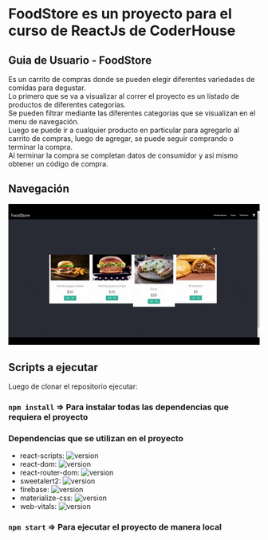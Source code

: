 # FoodStore es un proyecto para el curso de ReactJs de CoderHouse

## Guia de Usuario - FoodStore
Es un carrito de compras donde se pueden elegir diferentes variedades de comidas para degustar. <br>
Lo primero que se va a visualizar al correr el proyecto es un listado de productos de diferentes categorias. <br>
Se pueden filtrar mediante las diferentes categorias que se visualizan en el menu de navegación. <br>
Luego se puede ir a cualquier producto en particular para agregarlo al carrito de compras, luego de agregar, se puede seguir comprando o terminar la compra. <br>
Al terminar la compra se completan datos de consumidor y asi mismo obtener un código de compra. <br>

## Navegación

![Alt Text](https://github.com/ayr77on/foodstore_pace/blob/master/src/navigation_final.gif)

## Scripts a ejecutar

Luego de clonar el repositorio ejecutar:

### `npm install` => Para instalar todas las dependencias que requiera el proyecto

### Dependencias que se utilizan en el proyecto

- react-scripts: ![version](https://img.shields.io/badge/version-4.0.3-blue)
- react-dom: ![version](https://img.shields.io/badge/version-^17.0.2-blue)
- react-router-dom: ![version](https://img.shields.io/badge/version-^5.2.0-blue)
- sweetalert2: ![version](https://img.shields.io/badge/version-^11.0.18-blue)
- firebase: ![version](https://img.shields.io/badge/version-^8.7.1-blue)
- materialize-css: ![version](https://img.shields.io/badge/version-^1.0.0-blue)
- web-vitals: ![version](https://img.shields.io/badge/version-^1.0.1-blue)

### `npm start` => Para ejecutar el proyecto de manera local


